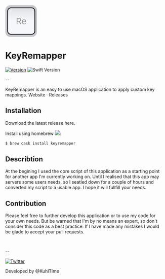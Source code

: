 <!--<div align="center">-->

<img src="https://github.com/kuhltime/KeyRemapper/raw/master/KeyRemapper/Assets.xcassets/AppIcon.appiconset/Mac-256.png" width="100" height="100">

# KeyRemapper

[![Version](https://img.shields.io/github/release/KuhlTime/KeyRemapper.svg)](https://github.com/kuhltime/KeyRemapper/releases)
![Swift Version](https://img.shields.io/badge/swift-4.1-orange.svg)

--

KeyRemapper is an easy to use macOS application to apply custom key mappings.
<a href="#" style="text-decoration: none">Website</a> ·
<a href="https://github.com/kuhltime/KeyRemapper/releases" style="text-decoration: none">Releases</a>

<!--</div>-->

## Installation

Download the latest release <a href="#" style="text-decoration: none">here</a>.

Install using homebrew <img src="https://brew.sh/img/homebrew-256x256.png" height="14">:

``` sh
$ brew cask install keyremapper
```

## Describtion
At the begining I used the core script of this application as a starting point for another app I'm currently working on. Until I realised that this app may servers some users needs, so I seatled down for a couple of hours and converted my script to a usable app. I hope it will fullfill your needs. 

## Contribution
Please feel free to further develop this application or to use my code for your own needs. But be warned that I'm by no means an expert, so don't consider this code as a best practice. If I have made any mistakes I would be glade to accept your pull requests.

<br>

--

[![Twitter](https://img.shields.io/twitter/url/https/github.com/KuhlTime/KeyRemapper.svg?style=social)](https://twitter.com/intent/tweet?text=Remap%20Keys%20on%20macOS:&url=https%3A%2F%2Fgithub.com%2FKuhlTime%2FKeyRemapper)

Developed by <a href="https://twitter.com/KuhlTime" style="text-decoration: none">@KuhlTime</a>
